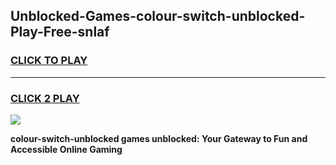 
## Unblocked-Games-colour-switch-unblocked-Play-Free-snlaf
<h3>
<a href="https://premium76.site?title=colour-switch-unblocked&ref=20M">CLICK TO PLAY</a></h3>
<hr>

<h3>
<a href="https://premium76.site?title=colour-switch-unblocked&ref=20M">CLICK 2 PLAY</a>
  
</h3>

<a href="https://premium76.site?title=colour-switch-unblocked&ref=19M"><img src="https://clearcache.store/games.png"></a>


**colour-switch-unblocked games unblocked: Your Gateway to Fun and Accessible Online Gaming**
